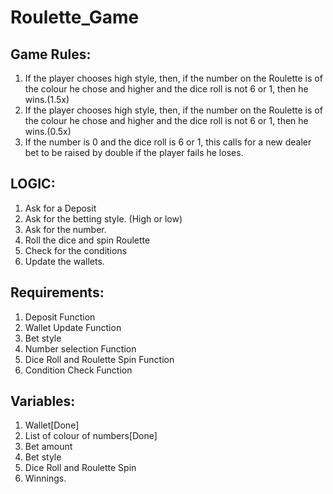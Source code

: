 # Roulette_Game

## Game Rules:
1. If the player chooses high style, then, if the number on the Roulette is of the colour he chose and higher and the dice roll is not 6 or 1, then he wins.(1.5x)
2. If the player chooses high style, then, if the number on the Roulette is of the colour he chose and higher and the dice roll is not 6 or 1, then he wins.(0.5x)
3. If the number is 0 and the dice roll is 6 or 1, this calls for a new dealer bet to be raised by double if the player fails he loses.

## LOGIC:
1. Ask for a Deposit
2. Ask for the betting style. (High or low)
3. Ask for the number.
4. Roll the dice and spin Roulette
5. Check for the conditions 
6. Update the wallets.


## Requirements:
1. Deposit Function
2. Wallet Update Function
3. Bet style
4. Number selection Function
5. Dice Roll and Roulette Spin Function
6. Condition Check Function

## Variables:
1. Wallet[Done]
2. List of colour of numbers[Done]
3. Bet amount
4. Bet style
5. Dice Roll and Roulette Spin
6. Winnings.
